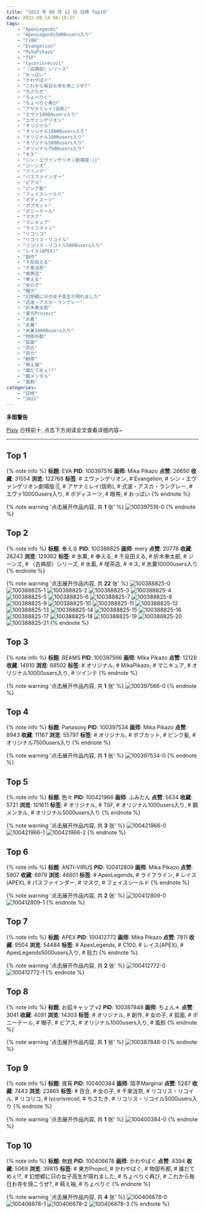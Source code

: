 ```yaml
---
title: "2022 年 08 月 12 日 日榜 Top10"
date: 2022-08-14 06:19:37
tags:
    - "ApexLegends"
    - "ApexLegends5000users入り"
    - "C100"
    - "Evangelion"
    - "MikaPikazo"
    - "TSF"
    - "lycorisrecoil"
    - "〈古典部〉シリーズ"
    - "おっぱい"
    - "かわやばぐ"
    - "これから毎日お寺を焼こうぜ?"
    - "ちさたき"
    - "ちょべりぐ"
    - "ちょべりぐ再び"
    - "アヤナミレイ(仮称)"
    - "エヴァ10000users入り"
    - "エヴァンゲリオン"
    - "オリジナル"
    - "オリジナル10000users入り"
    - "オリジナル1000users入り"
    - "オリジナル5000users入り"
    - "オリジナル7500users入り"
    - "キス"
    - "シン・エヴァンゲリオン劇場版:||"
    - "ジーンズ"
    - "ツインテ"
    - "パスファインダー"
    - "ピアス"
    - "ピンク髪"
    - "フェイスシールド"
    - "ボディスーツ"
    - "ボブカット"
    - "ポニーテール"
    - "マスク"
    - "マニキュア"
    - "ライフライン"
    - "リコリコ"
    - "リコリス・リコイル"
    - "リコリス・リコイル5000users入り"
    - "レイス(APEX)"
    - "創作"
    - "千反田える"
    - "千束泷奈"
    - "喫茶店"
    - "奉える"
    - "女の子"
    - "帽子"
    - "幻想郷に只の女子高生が現れました"
    - "式波・アスカ・ラングレー"
    - "折木奉太郎"
    - "東方Project"
    - "水着"
    - "氷菓"
    - "氷菓10000users入り"
    - "物部布都"
    - "狐面"
    - "百合"
    - "目力"
    - "眼帯"
    - "萌え袖"
    - "誰だてめぇ!?"
    - "鋼メンタル"
    - "風鈴"
categories:
    - "日榜"
    - "2022"
---
```


<i class="fa fa-triangle-exclamation"></i>**多图警告**<i class="fa fa-triangle-exclamation"></i>

[Pixiv](https://www.pixiv.net/) 日榜前十, 点击下方阅读全文查看详细内容~

<!-- more -->

---

## Top 1

{% note info %}
**标题**: EVA
**PID**: 100397516 **画师**: Mika Pikazo
**点赞**: 26650 **收藏**: 31554 **浏览**: 122768
**标签**: # エヴァンゲリオン, # Evangelion, # シン・エヴァンゲリオン劇場版:||, # アヤナミレイ(仮称), # 式波・アスカ・ラングレー, # エヴァ10000users入り, # ボディスーツ, # 眼帯, # おっぱい
{% endnote %}

{% note warning '点击展开作品内容, 共 **1** 张' %}
![100397516-0](https://i.pixiv.re/img-original/img/2022/08/11/12/54/47/100397516_p0.png)
{% endnote %}

## Top 2

{% note info %}
**标题**: 奉える
**PID**: 100388825 **画师**: mery
**点赞**: 20778 **收藏**: 26243 **浏览**: 129362
**标签**: # 氷菓, # 奉える, # 千反田える, # 折木奉太郎, # ジーンズ, # 〈古典部〉シリーズ, # 水着, # 喫茶店, # キス, # 氷菓10000users入り
{% endnote %}

{% note warning '点击展开作品内容, 共 **22** 张' %}
![100388825-0](https://i.pixiv.re/img-original/img/2022/08/11/00/55/08/100388825_p0.png)
![100388825-1](https://i.pixiv.re/img-original/img/2022/08/11/00/55/08/100388825_p1.png)
![100388825-2](https://i.pixiv.re/img-original/img/2022/08/11/00/55/08/100388825_p2.png)
![100388825-3](https://i.pixiv.re/img-original/img/2022/08/11/00/55/08/100388825_p3.png)
![100388825-4](https://i.pixiv.re/img-original/img/2022/08/11/00/55/08/100388825_p4.png)
![100388825-5](https://i.pixiv.re/img-original/img/2022/08/11/00/55/08/100388825_p5.png)
![100388825-6](https://i.pixiv.re/img-original/img/2022/08/11/00/55/08/100388825_p6.png)
![100388825-7](https://i.pixiv.re/img-original/img/2022/08/11/00/55/08/100388825_p7.png)
![100388825-8](https://i.pixiv.re/img-original/img/2022/08/11/00/55/08/100388825_p8.png)
![100388825-9](https://i.pixiv.re/img-original/img/2022/08/11/00/55/08/100388825_p9.png)
![100388825-10](https://i.pixiv.re/img-original/img/2022/08/11/00/55/08/100388825_p10.png)
![100388825-11](https://i.pixiv.re/img-original/img/2022/08/11/00/55/08/100388825_p11.png)
![100388825-12](https://i.pixiv.re/img-original/img/2022/08/11/00/55/08/100388825_p12.png)
![100388825-13](https://i.pixiv.re/img-original/img/2022/08/11/00/55/08/100388825_p13.png)
![100388825-14](https://i.pixiv.re/img-original/img/2022/08/11/00/55/08/100388825_p14.png)
![100388825-15](https://i.pixiv.re/img-original/img/2022/08/11/00/55/08/100388825_p15.png)
![100388825-16](https://i.pixiv.re/img-original/img/2022/08/11/00/55/08/100388825_p16.png)
![100388825-17](https://i.pixiv.re/img-original/img/2022/08/11/00/55/08/100388825_p17.png)
![100388825-18](https://i.pixiv.re/img-original/img/2022/08/11/00/55/08/100388825_p18.png)
![100388825-19](https://i.pixiv.re/img-original/img/2022/08/11/00/55/08/100388825_p19.png)
![100388825-20](https://i.pixiv.re/img-original/img/2022/08/11/00/55/08/100388825_p20.png)
![100388825-21](https://i.pixiv.re/img-original/img/2022/08/11/00/55/08/100388825_p21.png)
{% endnote %}

## Top 3

{% note info %}
**标题**: BEAMS
**PID**: 100397566 **画师**: Mika Pikazo
**点赞**: 12128 **收藏**: 14910 **浏览**: 68502
**标签**: # オリジナル, # MikaPikazo, # マニキュア, # オリジナル10000users入り, # ツインテ
{% endnote %}

{% note warning '点击展开作品内容, 共 **1** 张' %}
![100397566-0](https://i.pixiv.re/img-original/img/2022/08/11/12/58/09/100397566_p0.png)
{% endnote %}

## Top 4

{% note info %}
**标题**: Panasony
**PID**: 100397534 **画师**: Mika Pikazo
**点赞**: 8943 **收藏**: 11167 **浏览**: 55797
**标签**: # オリジナル, # ボブカット, # ピンク髪, # オリジナル7500users入り
{% endnote %}

{% note warning '点击展开作品内容, 共 **1** 张' %}
![100397534-0](https://i.pixiv.re/img-original/img/2022/08/11/12/56/29/100397534_p0.png)
{% endnote %}

## Top 5

{% note info %}
**标题**: 色々
**PID**: 100421966 **画师**: ふみたん
**点赞**: 5634 **收藏**: 5721 **浏览**: 101611
**标签**: # オリジナル, # TSF, # オリジナル1000users入り, # 鋼メンタル, # オリジナル5000users入り
{% endnote %}

{% note warning '点击展开作品内容, 共 **3** 张' %}
![100421966-0](https://i.pixiv.re/img-original/img/2022/08/12/11/48/16/100421966_p0.jpg)
![100421966-1](https://i.pixiv.re/img-original/img/2022/08/12/11/48/16/100421966_p1.jpg)
![100421966-2](https://i.pixiv.re/img-original/img/2022/08/12/11/48/16/100421966_p2.jpg)
{% endnote %}

## Top 6

{% note info %}
**标题**: ANTI-VIRUS
**PID**: 100412809 **画师**: Mika Pikazo
**点赞**: 5907 **收藏**: 6979 **浏览**: 46601
**标签**: # ApexLegends, # ライフライン, # レイス(APEX), # パスファインダー, # マスク, # フェイスシールド
{% endnote %}

{% note warning '点击展开作品内容, 共 **2** 张' %}
![100412809-0](https://i.pixiv.re/img-original/img/2022/08/12/00/00/25/100412809_p0.png)
![100412809-1](https://i.pixiv.re/img-original/img/2022/08/12/00/00/25/100412809_p1.png)
{% endnote %}

## Top 7

{% note info %}
**标题**: APEX
**PID**: 100412772 **画师**: Mika Pikazo
**点赞**: 7811 **收藏**: 9504 **浏览**: 54484
**标签**: # ApexLegends, # C100, # レイス(APEX), # ApexLegends5000users入り, # 目力
{% endnote %}

{% note warning '点击展开作品内容, 共 **2** 张' %}
![100412772-0](https://i.pixiv.re/img-original/img/2022/08/12/00/00/17/100412772_p0.png)
![100412772-1](https://i.pixiv.re/img-original/img/2022/08/12/00/00/17/100412772_p1.png)
{% endnote %}

## Top 8

{% note info %}
**标题**: お狐キャップ v2
**PID**: 100387848 **画师**: ちょん＊
**点赞**: 3041 **收藏**: 4091 **浏览**: 14303
**标签**: # オリジナル, # 創作, # 女の子, # 狐面, # ポニーテール, # 帽子, # ピアス, # オリジナル1000users入り, # 風鈴
{% endnote %}

{% note warning '点击展开作品内容, 共 **1** 张' %}
![100387848-0](https://i.pixiv.re/img-original/img/2022/08/11/00/17/39/100387848_p0.png)
{% endnote %}

## Top 9

{% note info %}
**标题**: 夜宵
**PID**: 100400384 **画师**: 陌芋Marginal
**点赞**: 5287 **收藏**: 7443 **浏览**: 23865
**标签**: # 百合, # 女の子, # 千束泷奈, # リコリス・リコイル, # リコリコ, # lycorisrecoil, # ちさたき, # リコリス・リコイル5000users入り
{% endnote %}

{% note warning '点击展开作品内容, 共 **1** 张' %}
![100400384-0](https://i.pixiv.re/img-original/img/2022/08/11/15/47/55/100400384_p0.jpg)
{% endnote %}

## Top 10

{% note info %}
**标题**: 無題
**PID**: 100406678 **画师**: かわやばぐ
**点赞**: 4394 **收藏**: 5069 **浏览**: 39815
**标签**: # 東方Project, # かわやばぐ, # 物部布都, # 誰だてめぇ!?, # 幻想郷に只の女子高生が現れました, # ちょべりぐ再び, # これから毎日お寺を焼こうぜ?, # 萌え袖, # ちょべりぐ
{% endnote %}

{% note warning '点击展开作品内容, 共 **4** 张' %}
![100406678-0](https://i.pixiv.re/img-original/img/2022/08/11/20/37/24/100406678_p0.jpg)
![100406678-1](https://i.pixiv.re/img-original/img/2022/08/11/20/37/24/100406678_p1.jpg)
![100406678-2](https://i.pixiv.re/img-original/img/2022/08/11/20/37/24/100406678_p2.jpg)
![100406678-3](https://i.pixiv.re/img-original/img/2022/08/11/20/37/24/100406678_p3.jpg)
{% endnote %}

